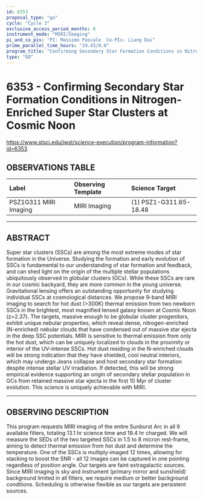 ```yaml
---
id: 6353
proposal_type: "go"
cycle: "Cycle 3"
exclusive_access_period_months: 0
instrument_mode: "MIRI/Imaging"
pi_and_co_pis: "PI: Massimo Pascale  Co-PIs: Liang Dai"
prime_parallel_time_hours: "19.43/0.0"
program_title: "Confirming Secondary Star Formation Conditions in Nitrogen-Enriched Super Star Clusters at Cosmic Noon"
type: "GO"
---
```

# 6353 - Confirming Secondary Star Formation Conditions in Nitrogen-Enriched Super Star Clusters at Cosmic Noon
https://www.stsci.edu/jwst/science-execution/program-information?id=6353
## OBSERVATIONS TABLE
| Label                      | Observing Template | Science Target        |
| :------------------------- | :----------------- | :-------------------- |
| PSZ1G311 MIRI Imaging      | MIRI Imaging       | (1) PSZ1-G311.65-18.48 |

---

## ABSTRACT

Super star clusters (SSCs) are among the most extreme modes of star formation in the Universe. Studying the formation and early evolution of SSCs is fundamental to our understanding of star formation and feedback, and can shed light on the origin of the multiple stellar populations ubiquitously observed in globular clusters (GCs). While these SSCs are rare in our cosmic backyard, they are more common in the young universe. Gravitational lensing offers an outstanding opportunity for studying individual SSCs at cosmological distances. We propose 9-band MIRI imaging to search for hot dust (>300K) thermal emission from two newborn SSCs in the brightest, most magnified lensed galaxy known at Cosmic Noon (z=2.37). The targets, massive enough to be globular cluster progenitors, exhibit unique nebular properties, which reveal dense, nitrogen-enriched (N-enriched) nebular clouds that have condensed out of massive star ejecta in the deep SSC potentials. MIRI is sensitive to thermal emission from only the hot dust, which can be uniquely localized to clouds in the proximity or interior of the UV-intense SSCs. Hot dust residing in the N-enriched clouds will be strong indication that they have shielded, cool neutral interiors, which may undergo Jeans collapse and host secondary star formation despite intense stellar UV irradiation. If detected, this will be strong empirical evidence supporting an origin of secondary stellar population in GCs from retained massive star ejecta in the first 10 Myr of cluster evolution. This science is uniquely achievable with MIRI.

---

## OBSERVING DESCRIPTION

This program requests MIRI imaging of the entire Sunburst Arc in all 9 available filters, totaling 13.1 hr science time and 19.4 hr charged. We will measure the SEDs of the two targeted SSCs in 1.5 to 8 micron rest-frame, aiming to detect thermal emission from hot dust and determine the temperature. One of the SSCs is multiply-imaged 12 times, allowing for stacking to boost the SNR - all 12 images can be captured in one pointing regardless of position angle. Our targets are faint extragalactic sources. Since MIRI imaging is sky and instrument (primary mirror and sunshield) background limited in all filters, we require medium or better background conditions. Scheduling is otherwise flexible as our targets are persistent sources.